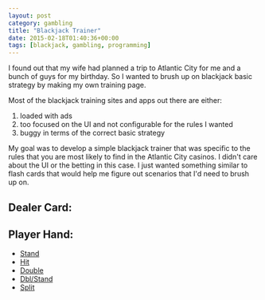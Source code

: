 ```yaml
---
layout: post
category: gambling
title: "Blackjack Trainer"
date: 2015-02-18T01:40:36+00:00
tags: [blackjack, gambling, programming]
---
```


<script type="text/javascript" src="/assets/blackjack.js">
</script>

I found out that my wife had planned a trip to Atlantic City for me and a bunch of guys for my birthday.  So I wanted to brush up on blackjack basic strategy by making my own training page.  

<!--more-->

Most of the blackjack training sites and apps out there are either:

1. loaded with ads
2. too focused on the UI and not configurable for the rules I wanted
3. buggy in terms of the correct basic strategy

My goal was to develop a simple blackjack trainer that was specific to the rules that you are most likely to find in the Atlantic City casinos.  I didn't care about the UI or the betting in this case.  I just wanted something similar to flash cards that would help me figure out scenarios that I'd need to brush up on.

<h2>Dealer Card: <span id="dealer"></span></h2>

<h2>Player Hand: <span id="player"></span></h2>

<ul class="tag_box inline">
<li><a href="#" onclick="play('S');return false">Stand</a></li>
<li><a href="#" onclick="play('H');return false">Hit</a></li>
<li><a href="#" onclick="play('D'); return false">Double</a></li>
<li><a href="#" onclick="play('Ds');return false">Dbl/Stand</a></li>
<li id="P"><a href="#" onclick="play('P');return false">Split</a></li>
</ul>

<h3 id="message"></h3>

<h4 id="stats"></h4>

<div id="wrong"></div>

<script type="text/javascript">
deal();
</script>